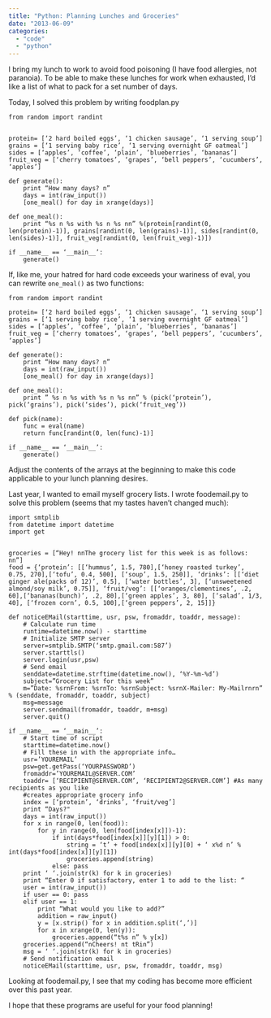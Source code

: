 ```yaml
---
title: "Python: Planning Lunches and Groceries"
date: "2013-06-09"
categories: 
  - "code"
  - "python"
---
```


I bring my lunch to work to avoid food poisoning (I have food allergies, not paranoia). To be able to make these lunches for work when exhausted, I’d like a list of what to pack for a set number of days.

Today, I solved this problem by writing foodplan.py

```
from random import randint


protein= [‘2 hard boiled eggs’, ‘1 chicken sausage’, ‘1 serving soup’]
grains = [‘1 serving baby rice’, ‘1 serving overnight GF oatmeal’]
sides = [‘apples’, ‘coffee’, ‘plain’, ‘blueberries’, ‘bananas’]
fruit_veg = [‘cherry tomatoes’, ‘grapes’, ‘bell peppers’, ‘cucumbers’, ‘apples’]

def generate():
    print “How many days? n”
    days = int(raw_input())
    [one_meal() for day in xrange(days)]

def one_meal():
    print “%s n %s with %s n %s nn” %(protein[randint(0, len(protein)-1)], grains[randint(0, len(grains)-1)], sides[randint(0, len(sides)-1)], fruit_veg[randint(0, len(fruit_veg)-1)])

if __name__ == ‘__main__’:
    generate()
```

If, like me, your hatred for hard code exceeds your wariness of eval, you can rewrite `one_meal()` as two functions:

```
from random import randint

protein= [‘2 hard boiled eggs’, ‘1 chicken sausage’, ‘1 serving soup’]
grains = [‘1 serving baby rice’, ‘1 serving overnight GF oatmeal’]
sides = [‘apples’, ‘coffee’, ‘plain’, ‘blueberries’, ‘bananas’]
fruit_veg = [‘cherry tomatoes’, ‘grapes’, ‘bell peppers’, ‘cucumbers’, ‘apples’]

def generate():
    print “How many days? n”
    days = int(raw_input())
    [one_meal() for day in xrange(days)]

def one_meal():
    print ” %s n %s with %s n %s nn” % (pick(‘protein’), pick(‘grains’), pick(‘sides’), pick(‘fruit_veg’))

def pick(name):
    func = eval(name)
    return func[randint(0, len(func)-1)]

if __name__ == ‘__main__’:
    generate()
```

Adjust the contents of the arrays at the beginning to make this code applicable to your lunch planning desires.

Last year, I wanted to email myself grocery lists. I wrote foodemail.py to solve this problem (seems that my tastes haven’t changed much):

```
import smtplib
from datetime import datetime
import get


groceries = [“Hey! nnThe grocery list for this week is as follows: nn”]
food = {‘protein’: [[‘hummus’, 1.5, 780],[‘honey roasted turkey’, 0.75, 270],[‘tofu’, 0.4, 500], [‘soup’, 1.5, 250]], ‘drinks’: [[‘diet ginger ale(packs of 12)’, 0.5], [‘water bottles’, 3], [‘unsweetened almond/soy milk’, 0.75]], ‘fruit/veg’: [[‘oranges/clementines’, .2, 60],[‘bananas(bunch)’, .2, 80],[‘green apples’, 3, 80], [‘salad’, 1/3, 40], [‘frozen corn’, 0.5, 100],[‘green peppers’, 2, 15]]}

def noticeEMail(starttime, usr, psw, fromaddr, toaddr, message):
    # Calculate run time
    runtime=datetime.now() - starttime
    # Initialize SMTP server
    server=smtplib.SMTP(‘smtp.gmail.com:587’)
    server.starttls()
    server.login(usr,psw)
    # Send email
    senddate=datetime.strftime(datetime.now(), ‘%Y-%m-%d’)
    subject=”Grocery List for this week”
    m=”Date: %srnFrom: %srnTo: %srnSubject: %srnX-Mailer: My-Mailrnrn” % (senddate, fromaddr, toaddr, subject)
    msg=message
    server.sendmail(fromaddr, toaddr, m+msg)
    server.quit()

if __name__ == ‘__main__’:
    # Start time of script
    starttime=datetime.now()
    # Fill these in with the appropriate info…
    usr=’YOUREMAIL’
    psw=get.getPass(‘YOURPASSWORD’)
    fromaddr=’YOUREMAIL@SERVER.COM’
    toaddr= [‘RECIPIENT@SERVER.COM’, ‘RECIPIENT2@SERVER.COM’] #As many recipients as you like
    #creates appropriate grocery info
    index = [‘protein’, ‘drinks’, ‘fruit/veg’]
    print “Days?"
    days = int(raw_input())
    for x in range(0, len(food)):
        for y in range(0, len(food[index[x]])-1):
            if int(days*food[index[x]][y][1]) > 0:
                string = ‘t’ + food[index[x]][y][0] + ‘ x%d n’ % int(days*food[index[x]][y][1])
                groceries.append(string)
            else: pass
    print ‘ ‘.join(str(k) for k in groceries)
    print “Enter 0 if satisfactory, enter 1 to add to the list: “
    user = int(raw_input())
    if user == 0: pass
    elif user == 1:
        print “What would you like to add?”
        addition = raw_input()
        y = [x.strip() for x in addition.split(‘,’)]
        for x in xrange(0, len(y)):
            groceries.append(“t%s n” % y[x])
    groceries.append(“nCheers! nt tRin”)
    msg = ‘ ‘.join(str(k) for k in groceries)
    # Send notification email
    noticeEMail(starttime, usr, psw, fromaddr, toaddr, msg)
```

Looking at foodemail.py, I see that my coding has become more efficient over this past year.

I hope that these programs are useful for your food planning!
